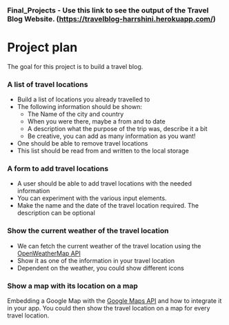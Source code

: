 ### Final_Projects - Use this link to see the output of the Travel Blog Website. (https://travelblog-harrshini.herokuapp.com/)

# Project plan
The goal for this project is to build a travel blog. 

### A list of travel locations
* Build a list of locations you already travelled to
* The following information should be shown:
	* The Name of the city and country
	* When you were there, maybe a from and to date
	* A description what the purpose of the trip was, describe it a bit
	* Be creative, you can add as many information as you want!
* One should be able to remove travel locations
* This list should be read from and written to the local storage

### A form to add travel locations
* A user should be able to add travel locations with the needed information
* You can experiment with the various input elements.
* Make the name and the date of the travel location required. The description can be optional

### Show the current weather of the travel location
* We can fetch the current weather of the travel location using the [OpenWeatherMap API](https://openweathermap.org/api)
* Show it as one of the information in your travel location
* Dependent on the weather, you could show different icons

### Show a map with its location on a map
Embedding a Google Map with the [Google Maps API](https://developers.google.com/maps/documentation/javascript/overview) and how to integrate it in your app. You could then show the travel location on a map for every travel location.
